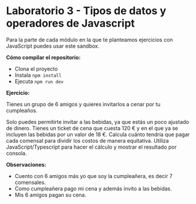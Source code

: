 # Laboratorio 3 - Tipos de datos y operadores de Javascript

Para la parte de cada módulo en la que te planteamos ejercicios con JavaScript puedes usar este sandbox.

**Cómo compilar el repositorio:**

- Clona el proyecto
- Instala `npm install`
- Ejecuta `npm run dev`

**Ejercicio:**

Tienes un grupo de 6 amigos y quieres invitarlos a cenar por tu cumpleaños.

Solo puedes permitirte invitar a las bebidas, ya que estás un poco ajustado de dinero.
Tienes un ticket de cena que cuesta 120 € y en el que ya se incluyen las bebidas por un valor de 18 €.
Calcula cuánto tendría que pagar cada comensal para dividir los costos de manera equitativa.
Utiliza JavaScript/Typescript para hacer el cálculo y mostrar el resultado por consola.

**Observaciones:**

- Cuento con 6 amigos más yo que soy la cumpleañera, es decir 7 comensales.
- Como cumpleañera pago mi cena y además invito a las bebidas.
- Mis 6 amigos pagan su cena.
